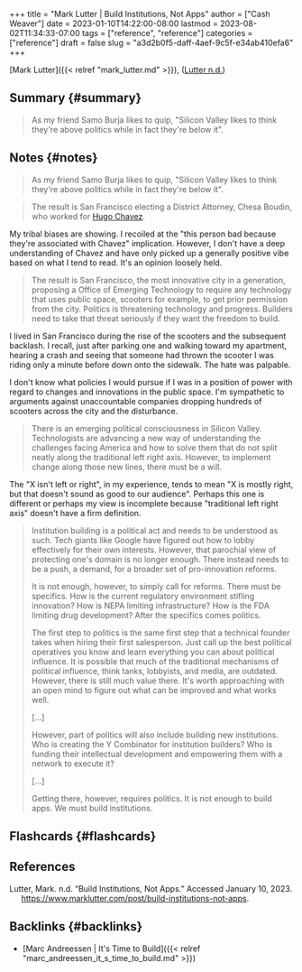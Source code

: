 +++
title = "Mark Lutter | Build Institutions, Not Apps"
author = ["Cash Weaver"]
date = 2023-01-10T14:22:00-08:00
lastmod = 2023-08-02T11:34:33-07:00
tags = ["reference", "reference"]
categories = ["reference"]
draft = false
slug = "a3d2b0f5-daff-4aef-9c5f-e34ab410efa6"
+++

[Mark Lutter]({{< relref "mark_lutter.md" >}}), (<a href="#citeproc_bib_item_1">Lutter n.d.</a>)


## Summary {#summary}

> As my friend Samo Burja likes to quip, "Silicon Valley likes to think they're above politics while in fact they're below it".


## Notes {#notes}

> As my friend Samo Burja likes to quip, "Silicon Valley likes to think they're above politics while in fact they're below it".

<!--quoteend-->

> The result is San Francisco electing a District Attorney, Chesa Boudin, who worked for [Hugo Chavez](https://www.theguardian.com/us-news/2019/nov/10/chesa-boudin-weather-underground-san-francisco-da).

My tribal biases are showing. I recoiled at the "this person bad because they're associated with Chavez" implication. However, I don't have a deep understanding of Chavez and have only picked up a generally positive vibe based on what I tend to read. It's an opinion loosely held.

> The result is San Francisco, the most innovative city in a generation, proposing a Office of Emerging Technology to require any technology that uses public space, scooters for example, to get prior permission from the city. Politics is threatening technology and progress. Builders need to take that threat seriously if they want the freedom to build.

I lived in San Francisco during the rise of the scooters and the subsequent backlash. I recall, just after parking one and walking toward my apartment, hearing a crash and seeing that someone had thrown the scooter I was riding only a minute before down onto the sidewalk. The hate was palpable.

I don't know what policies I would pursue if I was in a position of power with regard to changes and innovations in the public space. I'm sympathetic to arguments against unaccountable companies dropping hundreds of scooters across the city and the disturbance.

> There is an emerging political consciousness in Silicon Valley. Technologists are advancing a new way of understanding the challenges facing America and how to solve them that do not split neatly along the traditional left right axis. However, to implement change along those new lines, there must be a will.

The "X isn't left or right", in my experience, tends to mean "X is mostly right, but that doesn't sound as good to our audience". Perhaps this one is different or perhaps my view is incomplete because "traditional left right axis" doesn't have a firm definition.

> Institution building is a political act and needs to be understood as such. Tech giants like Google have figured out how to lobby effectively for their own interests. However, that parochial view of protecting one's domain is no longer enough. There instead needs to be a push, a demand, for a broader set of pro-innovation reforms.
>
> It is not enough, however, to simply call for reforms. There must be specifics. How is the current regulatory environment stifling innovation? How is NEPA limiting infrastructure? How is the FDA limiting drug development? After the specifics comes politics.
>
> The first step to politics is the same first step that a technical founder takes when hiring their first salesperson. Just call up the best political operatives you know and learn everything you can about political influence. It is possible that much of the traditional mechanisms of political influence, think tanks, lobbyists, and media, are outdated. However, there is still much value there. It's worth approaching with an open mind to figure out what can be improved and what works well.
>
> [...]
>
> However, part of politics will also include building new institutions. Who is creating the Y Combinator for institution builders? Who is funding their intellectual development and empowering them with a network to execute it?
>
> [...]
>
> Getting there, however, requires politics. It is not enough to build apps. We must build institutions.


## Flashcards {#flashcards}

## References

<style>.csl-entry{text-indent: -1.5em; margin-left: 1.5em;}</style><div class="csl-bib-body">
  <div class="csl-entry"><a id="citeproc_bib_item_1"></a>Lutter, Mark. n.d. “Build Institutions, Not Apps.” Accessed January 10, 2023. <a href="https://www.marklutter.com/post/build-institutions-not-apps">https://www.marklutter.com/post/build-institutions-not-apps</a>.</div>
</div>


## Backlinks {#backlinks}

-   [Marc Andreessen | It's Time to Build]({{< relref "marc_andreessen_it_s_time_to_build.md" >}})
